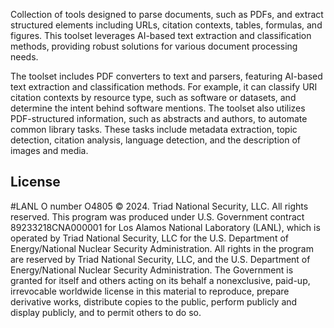 Collection of tools designed to parse documents, such as PDFs, and extract structured elements including URLs, citation contexts, tables, formulas, and figures. This toolset leverages  AI-based text extraction and classification methods, providing robust solutions for various document processing needs.

The toolset includes PDF converters to text and parsers, featuring  AI-based text extraction and classification methods. For example, it can classify  URI citation contexts by resource type, such as software or datasets, and determine the intent behind software mentions. The toolset also utilizes PDF-structured information, such as abstracts and authors, to automate common library tasks. These tasks include metadata 
extraction, topic detection, citation analysis, language detection, and the description of images and media.


License
-----------------
#LANL O number O4805  © 2024. Triad National Security, LLC. All rights reserved.
This program was produced under U.S. Government contract 89233218CNA000001 for Los Alamos
National Laboratory (LANL), which is operated by Triad National Security, LLC for the U.S.
Department of Energy/National Nuclear Security Administration. All rights in the program are
reserved by Triad National Security, LLC, and the U.S. Department of Energy/National Nuclear
Security Administration. The Government is granted for itself and others acting on its behalf a
nonexclusive, paid-up, irrevocable worldwide license in this material to reproduce, prepare
derivative works, distribute copies to the public, perform publicly and display publicly, and to permit
others to do so.

